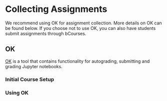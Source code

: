 # Collecting Assignments

We recommend using OK for assignment collection. More details on OK can be found below. If you choose not to use OK, you can also have students submit assignments through bCourses.

## OK

[OK](https://okpy.org/) is a tool that contains functionality for autograding, submitting and grading Jupyter notebooks. 

### Initial Course Setup

### Using OK



